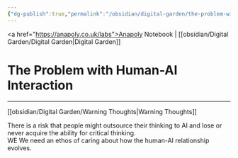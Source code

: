 ```yaml
---
{"dg-publish":true,"permalink":"/obsidian/digital-garden/the-problem-with-human-ai-interaction/"}
---
```


<a href="https://anapoly.co.uk/labs">Anapoly Notebook</a> | [[obsidian/Digital Garden/Digital Garden\|Digital Garden]] 

# The Problem with Human-AI Interaction

---

[[obsidian/Digital Garden/Warning Thoughts\|Warning Thoughts]] 

There is a risk that people might outsource their thinking to AI and lose or never acquire the ability for critical thinking.  
WE
We need an ethos of caring about how the human-AI relationship evolves.  